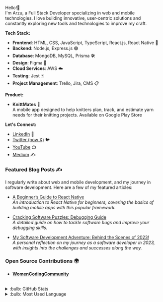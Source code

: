 Hello!👋  
I'm Arzu, a Full Stack Developer specializing in web and mobile technologies. I love building innovative, user-centric solutions and constantly exploring new tools and technologies to improve my craft.

**Tech Stack:**
 
- **Frontend**: HTML, CSS, JavaScript, TypeScript, React.js, React Native 📱
- **Backend**: Node.js, Express.js 🟢
- **Database**: MongoDB, MySQL, Prisma 🛠️
- **Design**: Figma 🎨
- **Cloud Services**: AWS ☁️
- **Testing**: Jest 🃏
- **Project Management**: Trello, Jira, CMS 📋

**Product:**

- **KnittMates** 🧶  
A mobile app designed to help knitters plan, track, and estimate yarn needs for their knitting projects.
Available on Google Play Store

**Let's Connect:**

- [LinkedIn](https://www.linkedin.com/in/arzucaner/) 💼  
- [Twitter (now X)](https://x.com/arz_ugny) 🐦  
- [YouTube](https://www.youtube.com/channel/UCsK0v6RouRYb5I1Ny8flrOg) 📺  
- [Medium](https://arzugny.medium.com/) ✍️

  
### Featured Blog Posts ✍️
I regularly write about web and mobile development, and my journey in software development. Here are a few of my featured articles:

- [A Beginner’s Guide to React Native](https://engineering.teknasyon.com/a-beginners-guide-to-react-native-769ef818e1b0)  
  *An introduction to React Native for beginners, covering the basics of building mobile apps with this popular framework.*

- [Cracking Software Puzzles: Debugging Guide](https://arzugny.medium.com/cracking-software-puzzles-debugging-guide-87da909b1283)  
  *A detailed guide on how to tackle software bugs and improve your debugging skills.*

- [My Software Development Adventure: Behind the Scenes of 2023!](https://arzugny.medium.com/my-software-development-adventure-behind-the-scenes-of-2023-15e835fe92f1)  
  *A personal reflection on my journey as a software developer in 2023, with insights into the challenges and successes along the way.*

 ### Open Source Contributions 🌍
  - **[WomenCodingCommunity](https://github.com/Women-Coding-Community/WomenCodingCommunity.github.io)**  

  
<br />

<details>
<summary>:bulb: GitHub Stats</summary>
<img src="https://github-readme-stats.vercel.app/api?username=arzucaner&show_icons=true&theme=dracula">
</details>
 
<details>
<summary>:bulb: Most Used Language</summary>
<img src="https://github-readme-stats.vercel.app/api/top-langs/?username=arzucaner&layout=compact">
</details>
